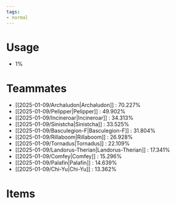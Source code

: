 ```yaml
---
tags:
- normal
---
```

# Usage
- 1%
# Teammates
- [[2025-01-09/Archaludon|Archaludon]] : 70.227%
- [[2025-01-09/Pelipper|Pelipper]] : 49.902%
- [[2025-01-09/Incineroar|Incineroar]] : 34.313%
- [[2025-01-09/Sinistcha|Sinistcha]] : 33.525%
- [[2025-01-09/Basculegion-F|Basculegion-F]] : 31.804%
- [[2025-01-09/Rillaboom|Rillaboom]] : 26.928%
- [[2025-01-09/Tornadus|Tornadus]] : 22.109%
- [[2025-01-09/Landorus-Therian|Landorus-Therian]] : 17.341%
- [[2025-01-09/Comfey|Comfey]] : 15.296%
- [[2025-01-09/Palafin|Palafin]] : 14.639%
- [[2025-01-09/Chi-Yu|Chi-Yu]] : 13.362%
# Items